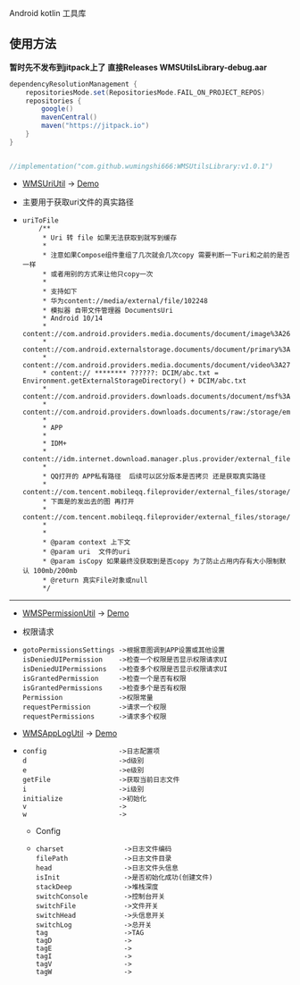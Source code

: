 Android kotlin 工具库

## 使用方法

**暂时先不发布到jitpack上了**
**直接Releases WMSUtilsLibrary-debug.aar**

```groovy
dependencyResolutionManagement {
    repositoriesMode.set(RepositoriesMode.FAIL_ON_PROJECT_REPOS)
    repositories {
        google()
        mavenCentral()
        maven("https://jitpack.io")
    }
}


//implementation("com.github.wumingshi666:WMSUtilsLibrary:v1.0.1")

```

- [WMSUriUtil](WMSUtilsLibrary/src/main/java/com/wumingshi/wmsutilslibrary/WMSUriUtil.kt) -> [Demo](example/src/main/java/com/wumingshi/wmsutilslibrary/MainActivity.kt#L142)

- 主要用于获取uri文件的真实路径

- ```
  uriToFile
      /**
       * Uri 转 file 如果无法获取到就写到缓存
       *
       * 注意如果Compose组件重组了几次就会几次copy 需要判断一下uri和之前的是否一样
       * 或者用别的方式来让他只copy一次
       *
       * 支持如下
       * 华为content://media/external/file/102248
       * 模拟器 自带文件管理器 DocumentsUri
       * Android 10/14
       * content://com.android.providers.media.documents/document/image%3A26
       * content://com.android.externalstorage.documents/document/primary%3ADCIM%2Fabc.png
       * content://com.android.providers.media.documents/document/video%3A27
       * content:// ******** ??????: DCIM/abc.txt = Environment.getExternalStorageDirectory() + DCIM/abc.txt
       * content://com.android.providers.downloads.documents/document/msf%3A1000000034
       * content://com.android.providers.downloads.documents/raw:/storage/emulated/0/Download/abc.txt
       *
       * APP
       *
       * IDM+
       * content://idm.internet.download.manager.plus.provider/external_files/IDMP
       *
       * QQ打开的 APP私有路径  后续可以区分版本是否拷贝 还是获取真实路径
       * content://com.tencent.mobileqq.fileprovider/external_files/storage/emulated/0/Android/data/
       * 下面是的发出去的图 再打开
       * content://com.tencent.mobileqq.fileprovider/external_files/storage/emulated/0/Pictures/nim/5685780e8be51144b668319399cc77d2.jpg
       *
       *
       * @param context 上下文
       * @param uri  文件的uri
       * @param isCopy 如果最终没获取到是否copy 为了防止占用内存有大小限制默认 100mb/200mb
       * @return 真实File对象或null
       */
  ```

-------------------------------------

- [WMSPermissionUtil](WMSUtilsLibrary/src/main/java/com/wumingshi/wmsutilslibrary/WMSPermissionUtil.kt) -> [Demo](example/src/main/java/com/wumingshi/wmsutilslibrary/MainActivity.kt#L68)

- 权限请求

- ```
  gotoPermissionsSettings ->根据意图调到APP设置或其他设置
  isDeniedUIPermission    ->检查一个权限是否显示权限请求UI
  isDeniedUIPermissions   ->检查多个权限是否显示权限请求UI
  isGrantedPermission     ->检查一个是否有权限
  isGrantedPermissions    ->检查多个是否有权限
  Permission              ->权限常量
  requestPermission       ->请求一个权限
  requestPermissions      ->请求多个权限
  ```


- [WMSAppLogUtil](WMSUtilsLibrary/src/main/java/com/wumingshi/wmsutilslibrary/WMSAppLogUtil.kt) -> [Demo](example/src/main/java/com/wumingshi/wmsutilslibrary/MainActivity.kt#L207)

- ```
  config                  ->日志配置项
  d                       ->d级别
  e                       ->e级别
  getFile                 ->获取当前日志文件
  i                       ->i级别
  initialize              ->初始化
  v                       ->
  w                       ->
  ```

  - Config

  - ```
    charset               ->日志文件编码
    filePath              ->日志文件目录
    head                  ->日志文件头信息
    isInit                ->是否初始化成功(创建文件)
    stackDeep             ->堆栈深度
    switchConsole         ->控制台开关
    switchFile            ->文件开关
    switchHead            ->头信息开关
    switchLog             ->总开关
    tag                   ->TAG
    tagD                  ->
    tagE                  ->
    tagI                  ->
    tagV                  ->
    tagW                  ->
    ```

  